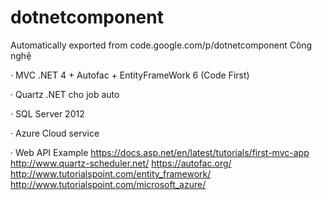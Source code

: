 # dotnetcomponent
Automatically exported from code.google.com/p/dotnetcomponent
Công nghệ  

·         MVC .NET 4 + Autofac + EntityFrameWork 6 (Code First)

·         Quartz .NET cho job auto

·         SQL Server 2012

·         Azure Cloud service

·         Web API
Example 
https://docs.asp.net/en/latest/tutorials/first-mvc-app
http://www.quartz-scheduler.net/
https://autofac.org/
http://www.tutorialspoint.com/entity_framework/
http://www.tutorialspoint.com/microsoft_azure/